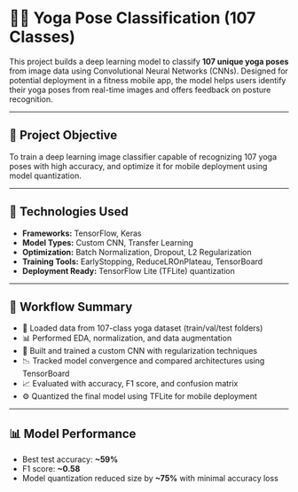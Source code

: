 # 🧘‍♀️ Yoga Pose Classification (107 Classes)

This project builds a deep learning model to classify **107 unique yoga poses** from image data using Convolutional Neural Networks (CNNs). Designed for potential deployment in a fitness mobile app, the model helps users identify their yoga poses from real-time images and offers feedback on posture recognition.

---

## 🎯 Project Objective

To train a deep learning image classifier capable of recognizing 107 yoga poses with high accuracy, and optimize it for mobile deployment using model quantization.

---

## 🧰 Technologies Used

- **Frameworks:** TensorFlow, Keras
- **Model Types:** Custom CNN, Transfer Learning
- **Optimization:** Batch Normalization, Dropout, L2 Regularization
- **Training Tools:** EarlyStopping, ReduceLROnPlateau, TensorBoard
- **Deployment Ready:** TensorFlow Lite (TFLite) quantization

---

## 🧪 Workflow Summary

- 📁 Loaded data from 107-class yoga dataset (train/val/test folders)
- 📊 Performed EDA, normalization, and data augmentation
- 🧠 Built and trained a custom CNN with regularization techniques
- 📉 Tracked model convergence and compared architectures using TensorBoard
- 📈 Evaluated with accuracy, F1 score, and confusion matrix
- ⚙️ Quantized the final model using TFLite for mobile deployment

---

## 📊 Model Performance

- Best test accuracy: **~59%**
- F1 score: **~0.58**
- Model quantization reduced size by **~75%** with minimal accuracy loss
